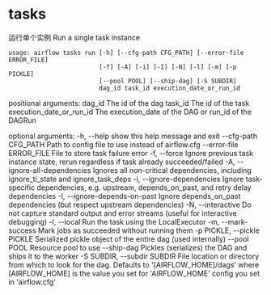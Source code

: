 # tasks
运行单个实例
Run a single task instance

```shell
usage: airflow tasks run [-h] [--cfg-path CFG_PATH] [--error-file ERROR_FILE]
                         [-f] [-A] [-i] [-I] [-N] [-l] [-m] [-p PICKLE]
                         [--pool POOL] [--ship-dag] [-S SUBDIR]
                         dag_id task_id execution_date_or_run_id
```


positional arguments:
  dag_id                The id of the dag
  task_id               The id of the task
  execution_date_or_run_id
                        The execution_date of the DAG or run_id of the DAGRun

optional arguments:
  -h, --help            show this help message and exit
  --cfg-path CFG_PATH   Path to config file to use instead of airflow.cfg
  --error-file ERROR_FILE
                        File to store task failure error
  -f, --force           Ignore previous task instance state, rerun regardless if task already succeeded/failed
  -A, --ignore-all-dependencies
                        Ignores all non-critical dependencies, including ignore_ti_state and ignore_task_deps
  -i, --ignore-dependencies
                        Ignore task-specific dependencies, e.g. upstream, depends_on_past, and retry delay dependencies
  -I, --ignore-depends-on-past
                        Ignore depends_on_past dependencies (but respect upstream dependencies)
  -N, --interactive     Do not capture standard output and error streams (useful for interactive debugging)
  -l, --local           Run the task using the LocalExecutor
  -m, --mark-success    Mark jobs as succeeded without running them
  -p PICKLE, --pickle PICKLE
                        Serialized pickle object of the entire dag (used internally)
  --pool POOL           Resource pool to use
  --ship-dag            Pickles (serializes) the DAG and ships it to the worker
  -S SUBDIR, --subdir SUBDIR
                        File location or directory from which to look for the dag. Defaults to '[AIRFLOW_HOME]/dags' where [AIRFLOW_HOME] is the value you set for 'AIRFLOW_HOME' config you set in 'airflow.cfg'
